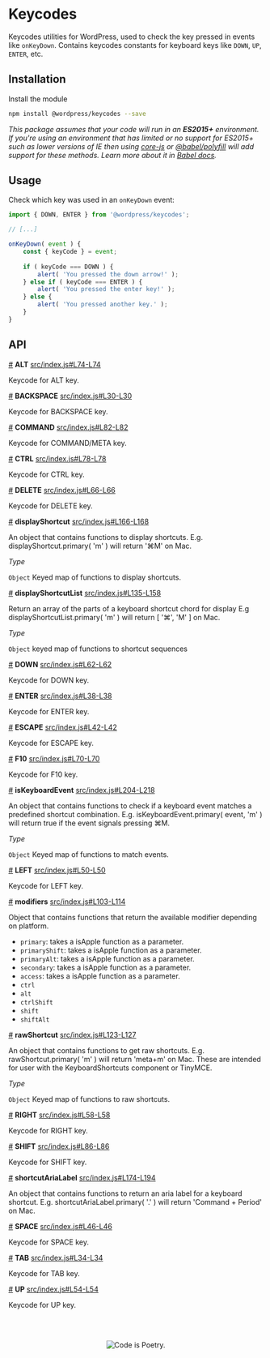 # Keycodes

Keycodes utilities for WordPress, used to check the key pressed in events like `onKeyDown`. Contains keycodes constants for keyboard keys like `DOWN`, `UP`, `ENTER`, etc.

## Installation

Install the module

```bash
npm install @wordpress/keycodes --save
```

_This package assumes that your code will run in an **ES2015+** environment. If you're using an environment that has limited or no support for ES2015+ such as lower versions of IE then using [core-js](https://github.com/zloirock/core-js) or [@babel/polyfill](https://babeljs.io/docs/en/next/babel-polyfill) will add support for these methods. Learn more about it in [Babel docs](https://babeljs.io/docs/en/next/caveats)._

## Usage

Check which key was used in an `onKeyDown` event:

```js
import { DOWN, ENTER } from '@wordpress/keycodes';

// [...]

onKeyDown( event ) {
	const { keyCode } = event;
	
	if ( keyCode === DOWN ) {
		alert( 'You pressed the down arrow!' );
	} else if ( keyCode === ENTER ) {
		alert( 'You pressed the enter key!' );
	} else {
		alert( 'You pressed another key.' );
	}
}
```

## API

<!-- START TOKEN(Autogenerated API docs) -->

<a href="#alt">#</a> **ALT** [src/index.js#L74-L74](src/index.js#L74-L74)

Keycode for ALT key.

<a href="#backspace">#</a> **BACKSPACE** [src/index.js#L30-L30](src/index.js#L30-L30)

Keycode for BACKSPACE key.

<a href="#command">#</a> **COMMAND** [src/index.js#L82-L82](src/index.js#L82-L82)

Keycode for COMMAND/META key.

<a href="#ctrl">#</a> **CTRL** [src/index.js#L78-L78](src/index.js#L78-L78)

Keycode for CTRL key.

<a href="#delete">#</a> **DELETE** [src/index.js#L66-L66](src/index.js#L66-L66)

Keycode for DELETE key.

<a href="#displayshortcut">#</a> **displayShortcut** [src/index.js#L166-L168](src/index.js#L166-L168)

An object that contains functions to display shortcuts.
E.g. displayShortcut.primary( 'm' ) will return '⌘M' on Mac.

_Type_

`Object` Keyed map of functions to display shortcuts.

<a href="#displayshortcutlist">#</a> **displayShortcutList** [src/index.js#L135-L158](src/index.js#L135-L158)

Return an array of the parts of a keyboard shortcut chord for display
E.g displayShortcutList.primary( 'm' ) will return [ '⌘', 'M' ] on Mac.

_Type_

`Object` keyed map of functions to shortcut sequences

<a href="#down">#</a> **DOWN** [src/index.js#L62-L62](src/index.js#L62-L62)

Keycode for DOWN key.

<a href="#enter">#</a> **ENTER** [src/index.js#L38-L38](src/index.js#L38-L38)

Keycode for ENTER key.

<a href="#escape">#</a> **ESCAPE** [src/index.js#L42-L42](src/index.js#L42-L42)

Keycode for ESCAPE key.

<a href="#f10">#</a> **F10** [src/index.js#L70-L70](src/index.js#L70-L70)

Keycode for F10 key.

<a href="#iskeyboardevent">#</a> **isKeyboardEvent** [src/index.js#L204-L218](src/index.js#L204-L218)

An object that contains functions to check if a keyboard event matches a
predefined shortcut combination.
E.g. isKeyboardEvent.primary( event, 'm' ) will return true if the event
signals pressing ⌘M.

_Type_

`Object` Keyed map of functions to match events.

<a href="#left">#</a> **LEFT** [src/index.js#L50-L50](src/index.js#L50-L50)

Keycode for LEFT key.

<a href="#modifiers">#</a> **modifiers** [src/index.js#L103-L114](src/index.js#L103-L114)

Object that contains functions that return the available modifier
depending on platform.

-   `primary`: takes a isApple function as a parameter.
-   `primaryShift`: takes a isApple function as a parameter.
-   `primaryAlt`: takes a isApple function as a parameter.
-   `secondary`: takes a isApple function as a parameter.
-   `access`: takes a isApple function as a parameter.
-   `ctrl`
-   `alt`
-   `ctrlShift`
-   `shift`
-   `shiftAlt`

<a href="#rawshortcut">#</a> **rawShortcut** [src/index.js#L123-L127](src/index.js#L123-L127)

An object that contains functions to get raw shortcuts.
E.g. rawShortcut.primary( 'm' ) will return 'meta+m' on Mac.
These are intended for user with the KeyboardShortcuts component or TinyMCE.

_Type_

`Object` Keyed map of functions to raw shortcuts.

<a href="#right">#</a> **RIGHT** [src/index.js#L58-L58](src/index.js#L58-L58)

Keycode for RIGHT key.

<a href="#shift">#</a> **SHIFT** [src/index.js#L86-L86](src/index.js#L86-L86)

Keycode for SHIFT key.

<a href="#shortcutarialabel">#</a> **shortcutAriaLabel** [src/index.js#L174-L194](src/index.js#L174-L194)

An object that contains functions to return an aria label for a keyboard shortcut.
E.g. shortcutAriaLabel.primary( '.' ) will return 'Command + Period' on Mac.

<a href="#space">#</a> **SPACE** [src/index.js#L46-L46](src/index.js#L46-L46)

Keycode for SPACE key.

<a href="#tab">#</a> **TAB** [src/index.js#L34-L34](src/index.js#L34-L34)

Keycode for TAB key.

<a href="#up">#</a> **UP** [src/index.js#L54-L54](src/index.js#L54-L54)

Keycode for UP key.


<!-- END TOKEN(Autogenerated API docs) -->

<br/><br/><p align="center"><img src="https://s.w.org/style/images/codeispoetry.png?1" alt="Code is Poetry." /></p>
